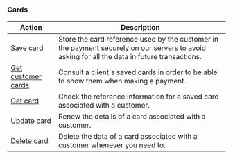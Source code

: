 ### Cards

|Action|Description|
|---|---|
|[Save card](https://www.mercadopago[FAKER][URL][DOMAIN]/developers/en/reference/cards/_customers_customer_id_cards/post)|Store the card reference used by the customer in the payment securely on our servers to avoid asking for all the data in future transactions.|
|[Get customer cards](https://www.mercadopago[FAKER][URL][DOMAIN]/developers/en/reference/cards/_customers_customer_id_cards/get)|Consult a client's saved cards in order to be able to show them when making a payment.|
|[Get card](https://www.mercadopago[FAKER][URL][DOMAIN]/developers/en/reference/cards/_customers_customer_id_cards_id/get)|Check the reference information for a saved card associated with a customer.|
|[Update card](https://www.mercadopago[FAKER][URL][DOMAIN]/developers/en/reference/cards/_customers_customer_id_cards_id/put)|Renew the details of a card associated with a customer.|
|[Delete card](https://www.mercadopago[FAKER][URL][DOMAIN]/developers/en/reference/cards/_customers_customer_id_cards_id/delete)|Delete the data of a card associated with a customer whenever you need to.|



